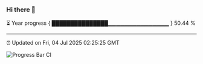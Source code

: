 ### Hi there 👋

⏳ Year progress { ███████████████▁▁▁▁▁▁▁▁▁▁▁▁▁▁▁ } 50.44 %

---

⏰ Updated on Fri, 04 Jul 2025 02:25:25 GMT

![Progress Bar CI](https://github.com/IshwaranRudhara/GIT-ACTION/workflows/Progress%20Bar%20CI/badge.svg)
